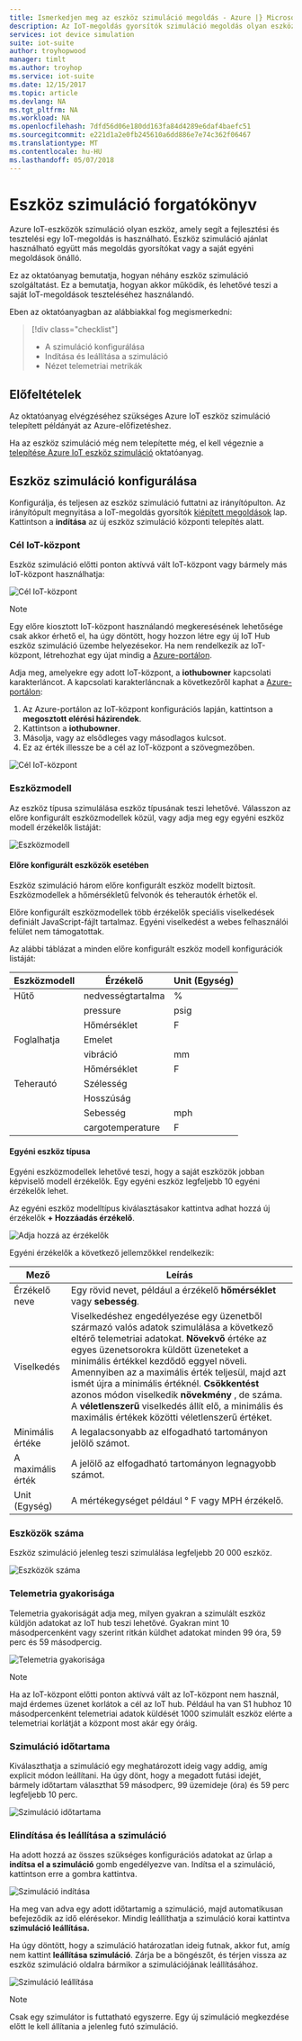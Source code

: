```yaml
---
title: Ismerkedjen meg az eszköz szimuláció megoldás - Azure |} Microsoft Docs
description: Az IoT-megoldás gyorsítók szimuláció megoldás olyan eszköz, amely segít a fejlesztési és tesztelési egy IoT-megoldás is használható. A szimuláció szolgáltatás az önálló ajánlat, amely más megoldás gyorsítók együtt használják, vagy a saját egyéni megoldások használni.
services: iot device simulation
suite: iot-suite
author: troyhopwood
manager: timlt
ms.author: troyhop
ms.service: iot-suite
ms.date: 12/15/2017
ms.topic: article
ms.devlang: NA
ms.tgt_pltfrm: NA
ms.workload: NA
ms.openlocfilehash: 7dfd56d06e180dd163fa84d4289e6daf4baefc51
ms.sourcegitcommit: e221d1a2e0fb245610a6dd886e7e74c362f06467
ms.translationtype: MT
ms.contentlocale: hu-HU
ms.lasthandoff: 05/07/2018
---
```

# <a name="device-simulation-walkthrough"></a>Eszköz szimuláció forgatókönyv

Azure IoT-eszközök szimuláció olyan eszköz, amely segít a fejlesztési és tesztelési egy IoT-megoldás is használható. Eszköz szimuláció ajánlat használható együtt más megoldás gyorsítókat vagy a saját egyéni megoldások önálló.

Ez az oktatóanyag bemutatja, hogyan néhány eszköz szimuláció szolgáltatást. Ez a bemutatja, hogyan akkor működik, és lehetővé teszi a saját IoT-megoldások teszteléséhez használandó.

Eben az oktatóanyagban az alábbiakkal fog megismerkedni:

>[!div class="checklist"]
> * A szimuláció konfigurálása
> * Indítása és leállítása a szimuláció
> * Nézet telemetriai metrikák

## <a name="prerequisites"></a>Előfeltételek

Az oktatóanyag elvégzéséhez szükséges Azure IoT eszköz szimuláció telepített példányát az Azure-előfizetéshez.

Ha az eszköz szimuláció még nem telepítette még, el kell végeznie a [telepítése Azure IoT eszköz szimuláció](iot-suite-device-simulation-deploy.md) oktatóanyag.

## <a name="configuring-device-simulation"></a>Eszköz szimuláció konfigurálása

Konfigurálja, és teljesen az eszköz szimuláció futtatni az irányítópulton. Az irányítópult megnyitása a IoT-megoldás gyorsítók [kiépített megoldások](https://www.azureiotsuite.com/) lap. Kattintson a **indítása** az új eszköz szimuláció központi telepítés alatt.

### <a name="target-iot-hub"></a>Cél IoT-központ

Eszköz szimuláció előtti ponton aktívvá vált IoT-központ vagy bármely más IoT-központ használhatja:

![Cél IoT-központ](media/iot-suite-device-simulation-explore/targethub.png)

> [!NOTE]
> Egy előre kiosztott IoT-központ használandó megkeresésének lehetősége csak akkor érhető el, ha úgy döntött, hogy hozzon létre egy új IoT Hub eszköz szimuláció üzembe helyezésekor. Ha nem rendelkezik az IoT-központ, létrehozhat egy újat mindig a [Azure-portálon](https://portal.azure.com).

Adja meg, amelyekre egy adott IoT-központ, a **iothubowner** kapcsolati karakterláncot. A kapcsolati karakterláncnak a következőről kaphat a [Azure-portálon](https://portal.azure.com):

1. Az Azure-portálon az IoT-központ konfigurációs lapján, kattintson a **megosztott elérési házirendek**.
1. Kattintson a **iothubowner**.
1. Másolja, vagy az elsődleges vagy másodlagos kulcsot.
1. Ez az érték illessze be a cél az IoT-központ a szövegmezőben.

![Cél IoT-központ](media/iot-suite-device-simulation-explore/connectionstring.png)

### <a name="device-model"></a>Eszközmodell

Az eszköz típusa szimulálása eszköz típusának teszi lehetővé. Válasszon az előre konfigurált eszközmodellek közül, vagy adja meg egy egyéni eszköz modell érzékelők listáját:

![Eszközmodell](media/iot-suite-device-simulation-explore/devicemodel.png)

#### <a name="pre-configured-device-models"></a>Előre konfigurált eszközök esetében

Eszköz szimuláció három előre konfigurált eszköz modellt biztosít. Eszközmodellek a hőmérsékletű felvonók és teherautók érhetők el.

Előre konfigurált eszközmodellek több érzékelők speciális viselkedések definiált JavaScript-fájlt tartalmaz. Egyéni viselkedést a webes felhasználói felület nem támogatottak. 

Az alábbi táblázat a minden előre konfigurált eszköz modell konfigurációk listáját:

| Eszközmodell | Érzékelő | Unit (Egység) | 
| -------------| ------ | -----| 
| Hűtő | nedvességtartalma | % |
| | pressure | psig | 
| | Hőmérséklet | F | 
| Foglalhatja | Emelet | 
| | vibráció | mm | 
| | Hőmérséklet | F | 
| Teherautó | Szélesség | |
| | Hosszúság | | 
| | Sebesség | mph | 
| | cargotemperature | F | 

#### <a name="custom-device-model"></a>Egyéni eszköz típusa

Egyéni eszközmodellek lehetővé teszi, hogy a saját eszközök jobban képviselő modell érzékelők. Egy egyéni eszköz legfeljebb 10 egyéni érzékelők lehet.

Az egyéni eszköz modelltípus kiválasztásakor kattintva adhat hozzá új érzékelők **+ Hozzáadás érzékelő**.

![Adja hozzá az érzékelők](media/iot-suite-device-simulation-explore/customsensors.png)

Egyéni érzékelők a következő jellemzőkkel rendelkezik:

| Mező | Leírás |
| ----- | ----------- |
| Érzékelő neve | Egy rövid nevet, például a érzékelő **hőmérséklet** vagy **sebesség**. |
| Viselkedés | Viselkedéshez engedélyezése egy üzenetből származó valós adatok szimulálása a következő eltérő telemetriai adatokat. **Növekvő** értéke az egyes üzenetsorokra küldött üzeneteket a minimális értékkel kezdődő eggyel növeli. Amennyiben az a maximális érték teljesül, majd azt ismét újra a minimális értéknél. **Csökkentést** azonos módon viselkedik **növekmény** , de száma. A **véletlenszerű** viselkedés állít elő, a minimális és maximális értékek közötti véletlenszerű értéket. |
| Minimális értéke | A legalacsonyabb az elfogadható tartományon jelölő számot. |
| A maximális érték | A jelölő az elfogadható tartományon legnagyobb számot. |
| Unit (Egység) | A mértékegységet például ° F vagy MPH érzékelő. |

### <a name="number-of-devices"></a>Eszközök száma

Eszköz szimuláció jelenleg teszi szimulálása legfeljebb 20 000 eszköz.

![Eszközök száma](media/iot-suite-device-simulation-explore/numberofdevices.png)

### <a name="telemetry-frequency"></a>Telemetria gyakorisága

Telemetria gyakoriságát adja meg, milyen gyakran a szimulált eszköz küldjön adatokat az IoT hub teszi lehetővé. Gyakran mint 10 másodpercenként vagy szerint ritkán küldhet adatokat minden 99 óra, 59 perc és 59 másodpercig.

![Telemetria gyakorisága](media/iot-suite-device-simulation-explore/frequency.png)

> [!NOTE]
> Ha az IoT-központ előtti ponton aktívvá vált az IoT-központ nem használ, majd érdemes üzenet korlátok a cél az IoT hub. Például ha van S1 hubhoz 10 másodpercenként telemetriai adatok küldését 1000 szimulált eszköz elérte a telemetriai korlátját a központ most akár egy óráig.

### <a name="simulation-duration"></a>Szimuláció időtartama

Kiválaszthatja a szimuláció egy meghatározott ideig vagy addig, amíg explicit módon leállítani. Ha úgy dönt, hogy a megadott futási idejét, bármely időtartam választhat 59 másodperc, 99 üzemideje (óra) és 59 perc legfeljebb 10 perc.

![Szimuláció időtartama](media/iot-suite-device-simulation-explore/duration.png)

### <a name="start-and-stop-the-simulation"></a>Elindítása és leállítása a szimuláció

Ha adott hozzá az összes szükséges konfigurációs adatokat az űrlap a **indítsa el a szimuláció** gomb engedélyezve van. Indítsa el a szimuláció, kattintson erre a gombra kattintva.

![Szimuláció indítása](media/iot-suite-device-simulation-explore/start.png)

Ha meg van adva egy adott időtartamig a szimuláció, majd automatikusan befejeződik az idő elérésekor. Mindig leállíthatja a szimuláció korai kattintva **szimuláció leállítása.**

Ha úgy döntött, hogy a szimuláció határozatlan ideig futnak, akkor fut, amíg nem kattint **leállítása szimuláció**. Zárja be a böngészőt, és térjen vissza az eszköz szimuláció oldalra bármikor a szimulációjának leállításához.

![Szimuláció leállítása](media/iot-suite-device-simulation-explore/stop.png)

> [!NOTE]
> Csak egy szimulátor is futtatható egyszerre. Egy új szimuláció megkezdése előtt le kell állítania a jelenleg futó szimuláció.
